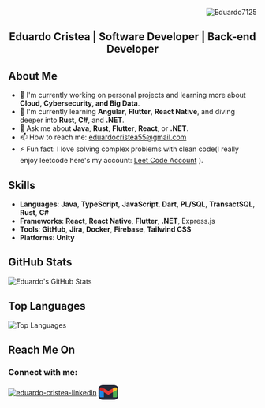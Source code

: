 <p align="right"> <img src="https://komarev.com/ghpvc/?username=Eduardo7125&label=Profile%20views&color=0e75b6&style=flat" alt="Eduardo7125" /> </p>
<h2 align="center">Eduardo Cristea | Software Developer | Back-end Developer</h2>

## About Me
- 🔭 I'm currently working on personal projects and learning more about **Cloud, Cybersecurity, and Big Data**.
- 🌱 I'm currently learning **Angular**, **Flutter**, **React Native**, and diving deeper into **Rust**, **C#**, and **.NET**.
- 💬 Ask me about **Java**, **Rust**, **Flutter**, **React**, or **.NET**.
- 📫 How to reach me: [eduardocristea55@gmail.com](mailto:eduardocristea55@gmail.com)
- ⚡ Fun fact: I love solving complex problems with clean code(I really enjoy leetcode here's my account: [Leet Code Account](https://leetcode.com/u/Wd10o2cSWK/) ).

## Skills
- **Languages**: **Java**, **TypeScript**, **JavaScript**, **Dart**, **PL/SQL**, **TransactSQL**, **Rust**, **C#**
- **Frameworks**: **React**, **React Native**, **Flutter**, **.NET**, Express.js
- **Tools**: **GitHub**, **Jira**, **Docker**, **Firebase**, **Tailwind CSS**
- **Platforms**: **Unity**

## GitHub Stats
![Eduardo's GitHub Stats](https://github-readme-stats.vercel.app/api?username=Eduardo7125&show_icons=true&count_private=true)

## Top Languages
![Top Languages](https://github-readme-stats.vercel.app/api/top-langs/?username=Eduardo7125&layout=compact)

## Reach Me On
<h3 align="left">Connect with me:</h3>
<p align="left">
  <a href="https://www.linkedin.com/in/eduardo-petrica-cristea-384b28291/" target="blank"><img align="center" src="https://raw.githubusercontent.com/rahuldkjain/github-profile-readme-generator/master/src/images/icons/Social/linked-in-alt.svg" alt="eduardo-cristea-linkedin" height="30" width="40" />
  </a>
  <a href="mailto:eduardocristea55@gmail.com" target="blank">
    <img align="center" src="https://github.com/tandpfun/skill-icons/blob/main/icons/Gmail-Dark.svg" alt="eduardo-cristea-email" height="30" width="40" />
  </a>
</p>
